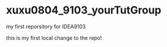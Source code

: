 # xuxu0804_9103_yourTutGroup
my first reporsitory for IDEA9103

this is my first local change to the repo!